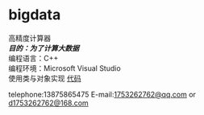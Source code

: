 # bigdata  
高精度计算器  
***目的：为了计算大数据***  
编程语言：C++  
编程环境：Microsoft Visual Studio  
使用类与对象实现 [代码](https://github.com/1753262762/bigdata/blob/master/main.md)
  
telephone:13875865475 E-mail:1753262762@qq.com or d1753262762@168.com  
